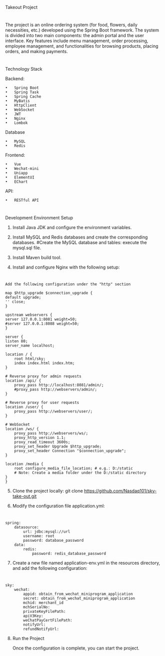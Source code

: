 Takeout Project
#
The project is an online ordering system (for food, flowers, daily necessities, etc.) developed using the Spring Boot framework. The system is divided into two main components: the admin portal and the user interface. Key features include menu management, order processing, employee management, and functionalities for browsing products, placing orders, and making payments.
#
Technology Stack

Backend:

	•	Spring Boot
	•	Spring Task
	•	Spring Cache
	•	MyBatis
    •	HttpClient
    •	WebSocket
    •	JWT
    •	Nginx
	•	Lombok

Database

	•	MySQL
	•	Redis  

Frontend:

	•	Vue
    •	Wechat-mini
	•	Uniapp
	•	ElementUI
    •	EChart

API:

	•	RESTful API
#
Development Environment Setup

1. Install Java JDK and configure the environment variables.


2. Install MySQL and Redis databases and create the corresponding databases.
   #Create the MySQL database and tables: execute the mysql.sql file.


3. Install Maven build tool.


4. Install and configure Nginx with the following setup:
#
    Add the following configuration under the "http" section
    
    map $http_upgrade $connection_upgrade {
    default upgrade;
    '' close;
    }
    
    upstream webservers {
    server 127.0.0.1:8081 weight=50;
    #server 127.0.0.1:8088 weight=50;
    }
    
    server {
    listen 80;
    server_name localhost;

    location / {
        root html/sky;
        index index.html index.htm;
    }

    # Reverse proxy for admin requests
    location /api/ {
        proxy_pass http://localhost:8081/admin/;
        #proxy_pass http://webservers/admin/;
    }

    # Reverse proxy for user requests
    location /user/ {
        proxy_pass http://webservers/user/;
    }

    # WebSocket
    location /ws/ {
        proxy_pass http://webservers/ws/;
        proxy_http_version 1.1;
        proxy_read_timeout 3600s;
        proxy_set_header Upgrade $http_upgrade;
        proxy_set_header Connection "$connection_upgrade";
    }

    location /media {
        root configure_media_file_location; # e.g.: D:/static
        # Note: Create a media folder under the D:/static directory
    }
    }

5. Clone the project locally: git clone https://github.com/Nasdaq101/sky-take-out.git


6. Modify the configuration file application.yml:
#
    spring:
        datasource:
            url: jdbc:mysql://url
            username: root
            password: database_password
        data:
            redis:
                password: redis_database_password

7. Create a new file named application-env.yml in the resources directory, and add the following configuration:
#
    sky:
        wechat:
            appid: obtain_from_wechat_miniprogram_application
            secret: obtain_from_wechat_miniprogram_application
            mchid: merchant_id
            mchSerialNo:
            privateKeyFilePath:
            apiV3Key:
            weChatPayCertFilePath:
            notifyUrl:
            refundNotifyUrl:

8. Run the Project

   Once the configuration is complete, you can start the project.
	